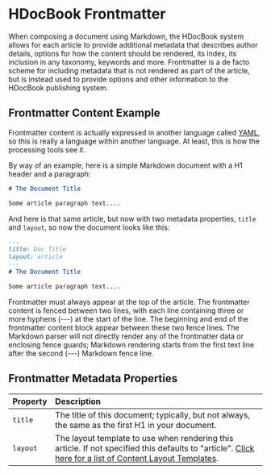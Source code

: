 # HDocBook Frontmatter

When composing a document using Markdown, the HDocBook system allows for each article to provide additional metadata that describes author details, options for how the content should be rendered, its index, its inclusion in any taxonomy, keywords and more. Frontmatter is a de facto scheme for including metadata that is not rendered as part of the article, but is instead used to provide options and other information to the HDocBook publishing system.

## Frontmatter Content Example
Frontmatter content is actually expressed in another language called [YAML](https://yaml.org/), so this is really a language within another language. At least, this is how the processing tools see it. 

By way of an example, here is a simple Markdown document with a H1 header and a paragraph:

``` md
# The Document Title

Some article paragraph text....
```

And here is that same article, but now with two metadata properties, `title` and `layout`, so now the document looks like this:

``` md
---
title: Doc Title
layout: article
---
# The Document Title

Some article paragraph text....
```

Frontmatter must always appear at the top of the article. The frontmatter content is fenced between two lines, with each line containing three or more hyphens (---) at the start of the line. The beginning and end of the frontmatter content block appear between these two fence lines. The Markdown parser will not directly render any of the frontmatter data or enclosing fence guards; Markdown rendering starts from the first text line after the second (---) Markdown fence line.

## Frontmatter Metadata Properties

|Property|Description|
|:---|:---|
|`title`|The title of this document; typically, but not always, the same as the first H1 in your document.|
|`layout`|The layout template to use when rendering this article. If not specified this defaults to "article". [Click here for a list of Content Layout Templates]({{BASE_PATH}}/hdocbook/layout-templates).|